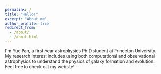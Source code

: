 ```yaml
---
permalink: /
title: "Hello!"
excerpt: "About me"
author_profile: true
redirect_from: 
  - /about/
  - /about.html
---
```


I'm Yue Pan, a first-year astrophysics Ph.D student at Princeton University. My research interest includes using both computational and observational astrophysics to understand the physics of galaxy formation and evolution. Feel free to check out my website!
